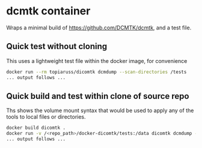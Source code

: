 
# dcmtk container

Wraps a minimal build of https://github.com/DCMTK/dcmtk, and a test file.

## Quick test without cloning

This uses a lightweight test file within the docker image, for convenience

``` bash
docker run --rm topiaruss/dicomtk dcmdump --scan-directories /tests
... output follows ...
```

## Quick build and test within clone of source repo

Ths shows the volume mount syntax that would be used to apply any of the tools
to local files or directories.

```bash
docker build dicomtk .
docker run -v /<repo_path>/docker-dicomtk/tests:/data dicomtk dcmdump --scan-directories /data/
... output follows ...

```


